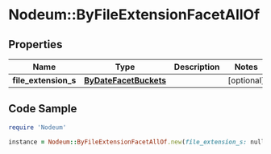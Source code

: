 # Nodeum::ByFileExtensionFacetAllOf

## Properties

Name | Type | Description | Notes
------------ | ------------- | ------------- | -------------
**file_extension_s** | [**ByDateFacetBuckets**](ByDateFacetBuckets.md) |  | [optional] 

## Code Sample

```ruby
require 'Nodeum'

instance = Nodeum::ByFileExtensionFacetAllOf.new(file_extension_s: null)
```


